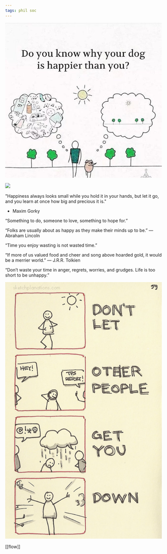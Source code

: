 ```yaml
---
tags: phil soc
---
```


![](/static/img/happier-dog.jpeg)

![](/static/img/notice-when-you-are-happy.png)


"Happiness always looks small while you hold it in your hands, but let it go, and you learn at once how big and precious it is."
- Maxim Gorky

“Something to do, someone to love, something to hope for.”

“Folks are usually about as happy as they make their minds up to be.” 
― Abraham Lincoln

“Time you enjoy wasting is not wasted time.” 

“If more of us valued food and cheer and song above hoarded gold, it would be a merrier world.” 
― J.R.R. Tolkien

“Don’t waste your time in anger, regrets, worries, and grudges. Life is too short to be unhappy.” 


![](/static/img/dont-let-them-get-you-down.jpeg)

[[flow]]
